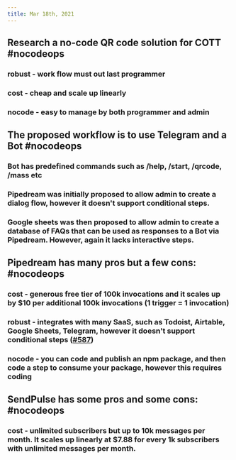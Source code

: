 ```yaml
---
title: Mar 18th, 2021
---
```


## Research a no-code QR code solution for COTT #nocodeops
### robust - work flow must out last programmer
### cost - cheap and scale up linearly
### nocode - easy to manage by both programmer and admin
## The proposed workflow is to use Telegram and a Bot #nocodeops
### Bot has predefined commands such as /help, /start, /qrcode, /mass etc
### Pipedream was initially proposed to allow admin to create a dialog flow, however it doesn't support conditional steps.
### Google sheets was then proposed to allow admin to create a database of FAQs that can be used as responses to a Bot via Pipedream. However, again it lacks interactive steps.
## Pipedream has many pros but a few cons: #nocodeops
### cost - generous free tier of 100k invocations and it scales up by $10 per additional 100k invocations (1 trigger = 1 invocation)
### robust - integrates with many SaaS, such as Todoist, Airtable, Google Sheets, Telegram, however it doesn't support conditional steps ([#587](https://github.com/PipedreamHQ/pipedream/discussions/587))
### nocode - you can code and publish an npm package, and then code a step to consume your package, however this requires coding
## SendPulse has some pros and some cons: #nocodeops
### cost - unlimited subscribers but up to 10k messages per month. It scales up linearly at $7.88 for every 1k subscribers with unlimited messages per month.
###
